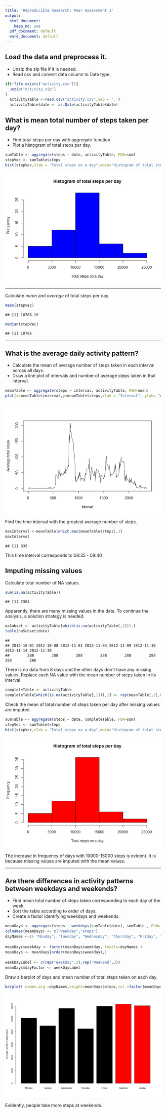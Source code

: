 ```yaml
---
title: 'Reproducible Research: Peer Assessment 1'
output:
  html_document:
    keep_md: yes
  pdf_document: default
  word_document: default
---
```



  
  
## Load the data and preprocess it.
  
* Unzip the zip file if it is needed.
* Read csv and convert data column to Date type.


```r
if(!file.exists("activity.csv")){
  unzip("activity.zip")
}
  activityTable <-read.csv("activity.csv",sep = ',')
  activityTable$date <- as.Date(activityTable$date)
```


## What is mean total number of steps taken per day?
  
* Find total steps per day with aggregate function.
* Plot a histogram of total steps per day.
  


```r
sumTable <- aggregate(steps ~ date, activityTable, FUN=sum)
stepVec <- sumTable$steps
hist(stepVec,xlab = "Total steps on a day",main="Histogram of total steps per day",col = "blue")
```

![](PA1_template_files/figure-html/unnamed-chunk-115-1.png)<!-- -->

***

Calculate *mean* and *average* of total steps per day.
  

```r
mean(stepVec)
```

```
## [1] 10766.19
```

```r
median(stepVec)
```

```
## [1] 10765
```
  

***

 
## What is the average daily activity pattern?
  
* Calculate the mean of average number of steps taken in each interval across all days.
* Draw a line plot of intervals and number of average steps taken in that interval.


```r
meanTable <- aggregate(steps ~ interval, activityTable, FUN=mean)
plot(x=meanTable$interval,y=meanTable$steps,xlab = "Interval", ylab= "Average total steps",type="l")
```

![](PA1_template_files/figure-html/unnamed-chunk-117-1.png)<!-- -->
  
  
  
Find the time interval with the greatest average number of steps.

```r
maxInterval <-meanTable[which.max(meanTable$steps),1]
maxInterval
```

```
## [1] 835
```

This time interval corresponds to 08:35 - 08:40   


## Imputing missing values

Calculate total number of NA values.


```r
sum(is.na(activityTable))
```

```
## [1] 2304
```
  
Apparently, there are many missing values in the data. To continue the analysis, a solution strategy is needed.

```r
naSubset <- activityTable[which(is.na(activityTable[,1])),]
table(naSubset$date)
```

```
## 
## 2012-10-01 2012-10-08 2012-11-01 2012-11-04 2012-11-09 2012-11-10 2012-11-14 2012-11-30 
##        288        288        288        288        288        288        288        288
```
There is no data from 8 days and the other days don't have any missing values.
Replace each NA value with the mean number of steps taken in its interval.

```r
completeTable <- activityTable
completeTable[which(is.na(activityTable[,1])),1] <- rep(meanTable[,2],8)
```
  
  
Check the mean of total number of steps taken per day after missing values are imputed.   


```r
sumTable <- aggregate(steps ~ date, completeTable, FUN=sum)
stepVec <- sumTable$steps
hist(stepVec,xlab = "Total steps on a day",main="Histogram of total steps per day",col = "red")
```

![](PA1_template_files/figure-html/unnamed-chunk-122-1.png)<!-- -->

The increase in frequency of days with 10000-15000 steps is evident. It is because missing values are imputed with the mean values.

***

## Are there differences in activity patterns between weekdays and weekends?
  
  * Find mean total number of steps taken corresponding to each day of the week.
  * Sort the table according to order of days.
  * Create a factor identifying weekdays and weekends.



```r
meanDays <- aggregate(steps ~ weekdays(sumTable$date), sumTable , FUN= mean)
colnames(meanDays) <- c("weekday","steps")
dayNames <-c( "Monday", "Tuesday", "Wednesday", "Thursday", "Friday", "Saturday","Sunday")

meanDays$weekday <- factor(meanDays$weekday, levels=dayNames )
meanDays <- meanDays[order(meanDays$weekday),]

weekDayLabel <- c(rep("Weekday",5),rep("Weekend",2))
meanDays$dayFactor <- weekDayLabel
```



Draw a barplot of days and mean number of total steps taken on each day. 



```r
barplot( names.arg =dayNames,height=meanDays$steps,col =factor(meanDays$dayFactor),ylab = "Average number of steps taken")  
```

![](PA1_template_files/figure-html/unnamed-chunk-124-1.png)<!-- -->

Evidently, people take more steps at weekends.
